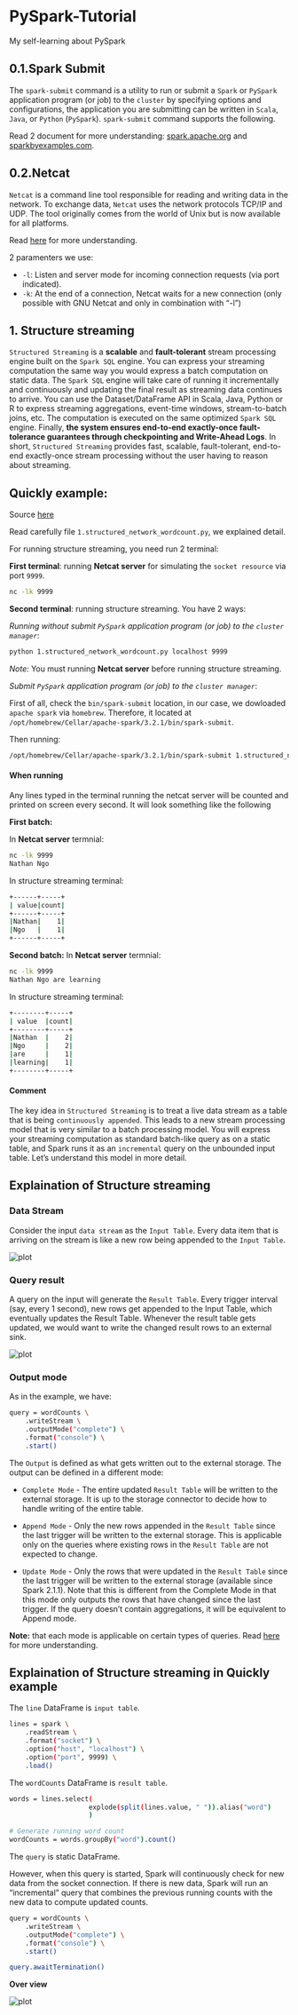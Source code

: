 # PySpark-Tutorial
My self-learning about PySpark

## 0.1.Spark Submit 
The `spark-submit` command is a utility to run or submit a `Spark` or `PySpark` application program (or job) to the `cluster` by specifying options and configurations, the application you are submitting can be written in `Scala`, `Java`, or `Python` (`PySpark`). `spark-submit` command supports the following.

Read 2 document for more understanding: [spark.apache.org](https://spark.apache.org/docs/latest/submitting-applications.html#master-urls) and [sparkbyexamples.com](https://sparkbyexamples.com/spark/spark-submit-command/).

## 0.2.Netcat
`Netcat` is a command line tool responsible for reading and writing data in the network. To exchange data, `Netcat` uses the network protocols TCP/IP and UDP. The tool originally comes from the world of Unix but is now available for all platforms.

Read [here](https://www.ionos.com/digitalguide/server/tools/netcat/) for more understanding.

2 paramenters we use:

- `-l`: Listen and server mode for incoming connection requests (via port indicated).
- `-k`: At the end of a connection, Netcat waits for a new connection (only possible with GNU Netcat and only in combination with “-l”)

## 1. Structure streaming
`Structured Streaming` is a **scalable** and **fault-tolerant** stream processing engine built on the `Spark SQL` engine. You can express your streaming computation the same way you would express a batch computation on static data. The `Spark SQL` engine will take care of running it incrementally and continuously and updating the final result as streaming data continues to arrive. You can use the Dataset/DataFrame API in Scala, Java, Python or R to express streaming aggregations, event-time windows, stream-to-batch joins, etc. The computation is executed on the same optimized `Spark SQL` engine. Finally, **the system ensures end-to-end exactly-once fault-tolerance guarantees through checkpointing and Write-Ahead Logs**. In short, `Structured Streaming` provides fast, scalable, fault-tolerant, end-to-end exactly-once stream processing without the user having to reason about streaming.

## Quickly example:
Source [here](https://spark.apache.org/docs/latest/structured-streaming-programming-guide.html)

Read carefully file `1.structured_network_wordcount.py`, we explained detail.

For running structure streaming, you need run 2 terminal:

**First terminal**: running **Netcat server** for simulating the `socket resource` via port `9999`.
```bash
nc -lk 9999
```

**Second terminal**: running structure streaming. You have 2 ways:

*Running without submit `PySpark` application program (or job) to the `cluster manager`*:
```bash
python 1.structured_network_wordcount.py localhost 9999
```

*Note:* You must running **Netcat server** before running structure streaming.

*Submit `PySpark` application program (or job) to the `cluster manager`*:

First of all, check the `bin/spark-submit` location, in our case, we dowloaded `apache spark` via `homebrew`. Therefore, it located at `/opt/homebrew/Cellar/apache-spark/3.2.1/bin/spark-submit`.

Then running:
```bash
/opt/homebrew/Cellar/apache-spark/3.2.1/bin/spark-submit 1.structured_network_wordcount.py localhost 9999
```
#### When running
Any lines typed in the terminal running the netcat server will be counted and printed on screen every second. It will look something like the following

**First batch:**

In **Netcat server** termnial:
```bash
nc -lk 9999
Nathan Ngo
```

In structure streaming terminal:
```bash
+------+-----+
| value|count|
+------+-----+
|Nathan|    1|
|Ngo   |    1|
+------+-----+
```

**Second batch:**
In **Netcat server** termnial:
```bash
nc -lk 9999
Nathan Ngo are learning
```

In structure streaming terminal:
```bash
+--------+-----+
| value  |count|
+--------+-----+
|Nathan  |    2|
|Ngo     |    2|
|are     |    1|
|learning|    1|
+--------+-----+
```

#### Comment
The key idea in `Structured Streaming` is to treat a live data stream as a table that is being `continuously appended`. This leads to a new stream processing model that is very similar to a batch processing model. You will express your streaming computation as standard batch-like query as on a static table, and Spark runs it as an `incremental` query on the unbounded input table. Let’s understand this model in more detail.

## Explaination of Structure streaming 
### Data Stream
Consider the input `data stream` as the `Input Table`. Every data item that is arriving on the stream is like a new row being appended to the `Input Table`.

![plot](https://spark.apache.org/docs/latest/img/structured-streaming-stream-as-a-table.png)

### Query result
A query on the input will generate the `Result Table`. Every trigger interval (say, every 1 second), new rows get appended to the Input Table, which eventually updates the Result Table. Whenever the result table gets updated, we would want to write the changed result rows to an external sink.

![plot](https://spark.apache.org/docs/latest/img/structured-streaming-model.png)

### Output mode
As in the example, we have:
```bash
query = wordCounts \
    .writeStream \
    .outputMode("complete") \
    .format("console") \
    .start()
```
The `Output` is defined as what gets written out to the external storage. The output can be defined in a different mode:

- `Complete Mode` - The entire updated `Result Table` will be written to the external storage. It is up to the storage connector to decide how to handle writing of the entire table.

- `Append Mode` - Only the new rows appended in the `Result Table` since the last trigger will be written to the external storage. This is applicable only on the queries where existing rows in the `Result Table` are not expected to change.

- `Update Mode` - Only the rows that were updated in the `Result Table` since the last trigger will be written to the external storage (available since Spark 2.1.1). Note that this is different from the Complete Mode in that this mode only outputs the rows that have changed since the last trigger. If the query doesn’t contain aggregations, it will be equivalent to Append mode.

**Note:** that each mode is applicable on certain types of queries. Read [here](https://spark.apache.org/docs/latest/structured-streaming-programming-guide.html#output-modes) for more understanding.

## Explaination of Structure streaming in Quickly example

The `line` DataFrame is `input table`.
```bash
lines = spark \
    .readStream \
    .format("socket") \
    .option("host", "localhost") \
    .option("port", 9999) \
    .load()
```

The `wordCounts` DataFrame is `result table`.
```bash
words = lines.select(
                    explode(split(lines.value, " ")).alias("word")
                    )

# Generate running word count
wordCounts = words.groupBy("word").count()
```

The `query` is static DataFrame.

However, when this query is started, Spark will continuously check for new data from the socket connection. If there is new data, Spark will run an “incremental” query that combines the previous running counts with the new data to compute updated counts.

```bash
query = wordCounts \
    .writeStream \
    .outputMode("complete") \
    .format("console") \
    .start()

query.awaitTermination()
```

**Over view**

![plot](https://spark.apache.org/docs/latest/img/structured-streaming-example-model.png)